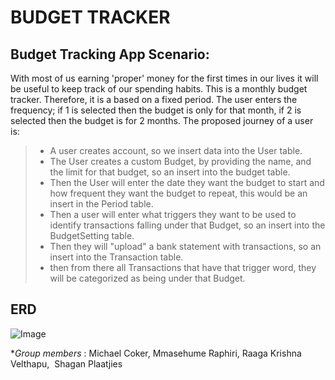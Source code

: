# BUDGET TRACKER 

## Budget Tracking App Scenario: 
With most of us earning 'proper' money for the first times in our lives it will be useful to keep track of our spending habits. This is a monthly budget tracker. Therefore, it is a based on a fixed period. 
The user enters the frequency; if 1 is selected then the budget is only for that month, if 2 is selected then the budget is for 2 months. The proposed journey of a user is: 
> - A user creates account, so we insert data into the User table.
> - The User creates a custom Budget, by providing the name, and the limit for that budget, so an insert into the budget table.
> - Then the User will enter the date they want the budget to start and how frequent they want the budget to repeat, this would be an insert in the Period table.
> - Then a user will enter what triggers they want to be used to identify transactions falling under that Budget, so an insert into the BudgetSetting table.
> - Then they will "upload" a bank statement with transactions, so an insert into the Transaction table.
> - then from there all Transactions that have that trigger word, they will be categorized as being under that Budget. 

## ERD
![Image]("https://github.com/shagan-bbd/Budget-Tracker/blob/977dfee6811725a3ca6fa08b237841fcf877bc80/Images/FinalERD.png")



**Group members* : Michael Coker, Mmasehume Raphiri, Raaga Krishna Velthapu,  Shagan Plaatjies
